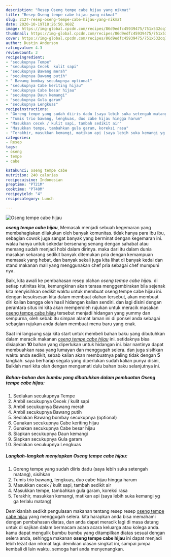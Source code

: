 ```yaml
---
description: "Resep Oseng tempe cabe hijau yang nikmat"
title: "Resep Oseng tempe cabe hijau yang nikmat"
slug: 2127-resep-oseng-tempe-cabe-hijau-yang-nikmat
date: 2020-10-19T18:26:50.968Z
image: https://img-global.cpcdn.com/recipes/86d9edfc45939475/751x532cq70/oseng-tempe-cabe-hijau-foto-resep-utama.jpg
thumbnail: https://img-global.cpcdn.com/recipes/86d9edfc45939475/751x532cq70/oseng-tempe-cabe-hijau-foto-resep-utama.jpg
cover: https://img-global.cpcdn.com/recipes/86d9edfc45939475/751x532cq70/oseng-tempe-cabe-hijau-foto-resep-utama.jpg
author: Dustin Anderson
ratingvalue: 4.3
reviewcount: 3
recipeingredient:
- "secukupnya Tempe"
- "secukupnya Cecek  kulit sapi"
- "secukupnya Bawang merah"
- "secukupnya Bawang putih"
- " Bawang bombay secukupnya optional"
- "secukupnya Cabe keriting hijau"
- "secukupnya Cabe besar hijau"
- "secukupnya Daun kemangi"
- "secukupnya Gula garam"
- "secukupnya Lengkuas"
recipeinstructions:
- "Goreng tempe yang sudah diiris dadu (saya lebih suka setengah matang), sisihkan"
- "Tumis trio bawang, lengkuas, duo cabe hijau hingga harum"
- "Masukkan cecek / kulit sapi, tambah sedikit air"
- "Masukkan tempe, tambahkan gula garam, koreksi rasa"
- "Terakhir, masukkan kemangi, matikan api (saya lebih suka kemangi yg ga terlalu matang)"
categories:
- Resep
tags:
- oseng
- tempe
- cabe

katakunci: oseng tempe cabe 
nutrition: 240 calories
recipecuisine: Indonesian
preptime: "PT21M"
cooktime: "PT40M"
recipeyield: "4"
recipecategory: Lunch

---
```



![Oseng tempe cabe hijau](https://img-global.cpcdn.com/recipes/86d9edfc45939475/751x532cq70/oseng-tempe-cabe-hijau-foto-resep-utama.jpg)

<b><i>oseng tempe cabe hijau</i></b>, Memasak menjadi sebuah kegemaran yang membahagiakan dilakukan oleh banyak komunitas. tidak hanya para ibu ibu, sebagian cowok juga sangat banyak yang berminat dengan kegemaran ini. walau hanya untuk sekedar bersenang senang dengan sahabat atau memang sudah menjadi hobi dalam dirinya. maka dari itu dalam dunia masakan sekarang sedikit banyak ditemukan pria dengan kemampuan memasak yang hebat, dan banyak sekali juga kita lihat di banyak kedai dan stand makanan mall yang menggunakan chef pria sebagai chef mumpuni nya.

Baik, kita awali ke pembahasan resep olahan <i>oseng tempe cabe hijau</i>. di setiap rutinitas kita, kemungkinan akan terasa menggembirakan bila sejenak kita menyisihkan sedikit waktu untuk membuat oseng tempe cabe hijau ini. dengan kesuksesan kita dalam membuat olahan tersebut, akan membuat diri kalian bangga oleh hasil hidangan kalian sendiri. dan lagi disini dengan perantara situs ini kita akan memperoleh rujukan untuk meracik masakan <u>oseng tempe cabe hijau</u> tersebut menjadi hidangan yang yummy dan sempurna, oleh sebab itu simpan alamat laman ini di ponsel anda sebagai sebagian rujukan anda dalam membuat menu baru yang enak.




Saat ini langsung saja kita start untuk membeli bahan baku yang dibutuhkan dalam meracik makanan <u><i>oseng tempe cabe hijau</i></u> ini. setidaknya bisa disiapkan <b>10</b> bahan yang diperlukan untuk hidangan ini. biar nantinya dapat membuahkan rasa yang lumayan dan menggugah selera. dan juga sisihkan waktu anda sedikit, sebab kalian akan membuatnya paling tidak dengan <b>5</b> langkah. saya berharap segala yang diperlukan sudah kalian punya disini, Baiklah mari kita olah dengan mengamati dulu bahan baku selanjutnya ini.

<!--inarticleads1-->

##### Bahan-bahan dan bumbu yang dibutuhkan dalam pembuatan Oseng tempe cabe hijau:

1. Sediakan secukupnya Tempe
1. Ambil secukupnya Cecek / kulit sapi
1. Ambil secukupnya Bawang merah
1. Ambil secukupnya Bawang putih
1. Sediakan  Bawang bombay secukupnya (optional)
1. Gunakan secukupnya Cabe keriting hijau
1. Gunakan secukupnya Cabe besar hijau
1. Siapkan secukupnya Daun kemangi
1. Siapkan secukupnya Gula garam
1. Sediakan secukupnya Lengkuas




<!--inarticleads2-->

##### Langkah-langkah menyiapkan Oseng tempe cabe hijau:

1. Goreng tempe yang sudah diiris dadu (saya lebih suka setengah matang), sisihkan
1. Tumis trio bawang, lengkuas, duo cabe hijau hingga harum
1. Masukkan cecek / kulit sapi, tambah sedikit air
1. Masukkan tempe, tambahkan gula garam, koreksi rasa
1. Terakhir, masukkan kemangi, matikan api (saya lebih suka kemangi yg ga terlalu matang)




Demikianlah sedikit pengulasan makanan tentang resep resep <u>oseng tempe cabe hijau</u> yang menggugah selera. kita harapkan anda bisa memahami dengan pembahasan diatas, dan anda dapat meracik lagi di masa datang untuk di sajikan dalam bermacam acara acara keluarga atau kolega anda. kamu dapat mengulik bumbu bumbu yang ditampilkan diatas sesuai dengan selera anda, sehingga makanan <b>oseng tempe cabe hijau</b> ini dapat menjadi lebih lezat dan nikmat lagi. demikian ulasan singkat ini, sampai jumpa kembali di lain waktu. semoga hari anda menyenangkan.

